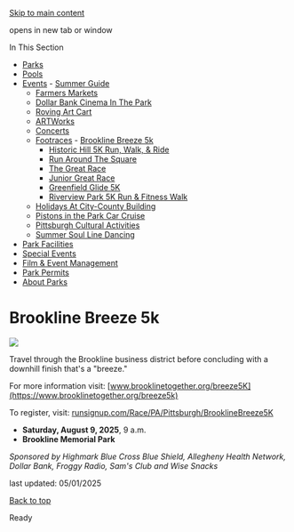[Skip to main content](https://www.pittsburghpa.gov/Recreation-Events/Events/Footraces/Brookline-Breeze-5k#main-content)

opens in new tab or window

In This Section

- [Parks](https://www.pittsburghpa.gov/Recreation-Events/Parks)
- [Pools](https://www.pittsburghpa.gov/Recreation-Events/Pools)
- [Events](https://www.pittsburghpa.gov/Recreation-Events/Events)  - [Summer Guide](https://www.pittsburghpa.gov/Recreation-Events/Events/Summer-Guide)
  - [Farmers Markets](https://www.pittsburghpa.gov/Recreation-Events/Events/Farmers-Markets)
  - [Dollar Bank Cinema In The Park](https://www.pittsburghpa.gov/Recreation-Events/Events/Dollar-Bank-Cinema-In-The-Park)
  - [Roving Art Cart](https://www.pittsburghpa.gov/Recreation-Events/Events/Roving-Art-Cart)
  - [ARTWorks](https://www.pittsburghpa.gov/Recreation-Events/Events/ARTWorks)
  - [Concerts](https://www.pittsburghpa.gov/Recreation-Events/Events/Concerts)
  - [Footraces](https://www.pittsburghpa.gov/Recreation-Events/Events/Footraces)    - [Brookline Breeze 5k](https://www.pittsburghpa.gov/Recreation-Events/Events/Footraces/Brookline-Breeze-5k)
    - [Historic Hill 5K Run, Walk, & Ride](https://www.pittsburghpa.gov/Recreation-Events/Events/Footraces/Historic-Hill-5K-Run-Walk-Ride)
    - [Run Around The Square](https://www.pittsburghpa.gov/Recreation-Events/Events/Footraces/Run-Around-The-Square)
    - [The Great Race](https://www.pittsburghpa.gov/Recreation-Events/Events/Footraces/The-Great-Race)
    - [Junior Great Race](https://www.pittsburghpa.gov/Recreation-Events/Events/Footraces/Junior-Great-Race)
    - [Greenfield Glide 5K](https://www.pittsburghpa.gov/Recreation-Events/Events/Footraces/Greenfield-Glide)
    - [Riverview Park 5K Run & Fitness Walk](https://www.pittsburghpa.gov/Recreation-Events/Events/Footraces/Riverview-Park-5K-Run-Fitness-Walk)
  - [Holidays At City-County Building](https://www.pittsburghpa.gov/Recreation-Events/Events/Holidays-At-City-County-Building)
  - [Pistons in the Park Car Cruise](https://www.pittsburghpa.gov/Recreation-Events/Events/Pistons-in-the-Park-Car-Cruise)
  - [Pittsburgh Cultural Activities](https://www.pittsburghpa.gov/Recreation-Events/Events/Pittsburgh-Cultural-Activities)
  - [Summer Soul Line Dancing](https://www.pittsburghpa.gov/Recreation-Events/Events/Summer-Soul-Line-Dancing)
- [Park Facilities](https://www.pittsburghpa.gov/Recreation-Events/Park-Facilities)
- [Special Events](https://www.pittsburghpa.gov/Recreation-Events/Special-Events)
- [Film & Event Management](https://www.pittsburghpa.gov/Recreation-Events/Film-Event-Management)
- [Park Permits](https://www.pittsburghpa.gov/Recreation-Events/Park-Permits)
- [About Parks](https://www.pittsburghpa.gov/Recreation-Events/About-Parks)

# Brookline Breeze 5k

![](https://www.pittsburghpa.gov/files/assets/city/v/1/special-events/events/4922_brookline-breeze.jpg)

Travel through the Brookline business district before concluding with a downhill finish that's a "breeze."

For more information visit: [www.brooklinetogether.org/breeze5K](https://www.brooklinetogether.org/breeze5k)

To register, visit: [runsignup.com/Race/PA/Pittsburgh/BrooklineBreeze5K](https://runsignup.com/Race/PA/Pittsburgh/BrooklineBreeze5K)

- **Saturday, August 9, 2025**, 9 a.m.
- **Brookline Memorial Park**

_Sponsored by Highmark Blue Cross Blue Shield, Allegheny Health Network, Dollar Bank, Froggy Radio, Sam's Club and Wise Snacks_

last updated: 05/01/2025

[Back to top](https://www.pittsburghpa.gov/Recreation-Events/Events/Footraces/Brookline-Breeze-5k#body-top)

Ready
